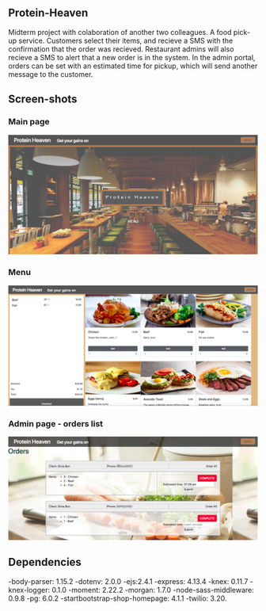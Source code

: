 ## Protein-Heaven
Midterm project with colaboration of another two colleagues.
A food pick-up service. Customers select their items, and recieve a SMS with the confirmation that the order was recieved.
Restaurant admins will also recieve a SMS to alert that a new order is in the system. In the admin portal, orders can be set with an estimated time for pickup, which will send another message to the customer. 

## Screen-shots

### Main page
!["Screenshot of main page"](https://github.com/silviabon/Protein-Heaven/blob/master/images/main_page.png?raw=true)
### Menu
!["Screenshot of menu page"](https://github.com/silviabon/Protein-Heaven/blob/master/images/menu.png?raw=true)
### Admin page - orders list
!["Screenshot of admin page - orders list"](https://github.com/silviabon/Protein-Heaven/blob/master/images/admin_page.png?raw=true)

## Dependencies

-body-parser: 1.15.2
-dotenv: 2.0.0
-ejs:2.4.1
-express: 4.13.4
-knex: 0.11.7
-knex-logger: 0.1.0
-moment: 2.22.2
-morgan: 1.7.0
-node-sass-middleware: 0.9.8
-pg: 6.0.2
-startbootstrap-shop-homepage: 4.1.1
-twilio: 3.20.
